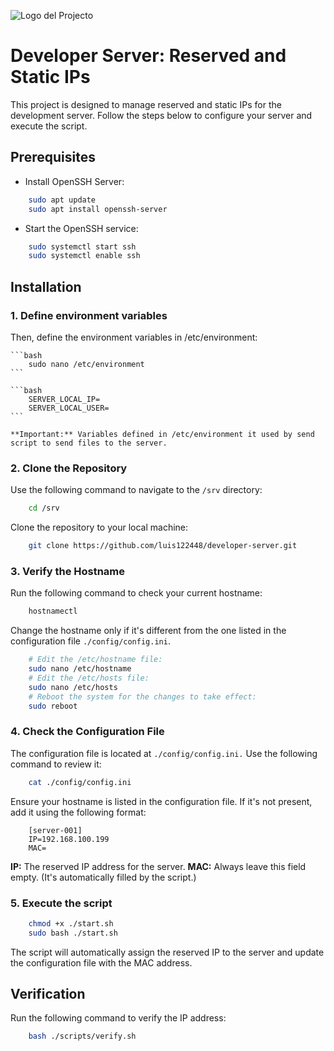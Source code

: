 ![Logo del Projecto](./resources/logo.png)

# Developer Server: Reserved and Static IPs

This project is designed to manage reserved and static IPs for the development server. 
Follow the steps below to configure your server and execute the script.

## **Prerequisites**

- Install OpenSSH Server:

```bash
    sudo apt update
    sudo apt install openssh-server
```

- Start the OpenSSH service:

```bash
    sudo systemctl start ssh
    sudo systemctl enable ssh
```

## **Installation**

### **1. Define environment variables**

Then, define the environment variables in /etc/environment:

    ```bash
        sudo nano /etc/environment
    ```

    ```bash
        SERVER_LOCAL_IP=
        SERVER_LOCAL_USER=
    ```

    **Important:** Variables defined in /etc/environment it used by send script to send files to the server.

### **2. Clone the Repository**

Use the following command to navigate to the `/srv` directory:

```bash
    cd /srv
```

Clone the repository to your local machine:

```bash
    git clone https://github.com/luis122448/developer-server.git
```

### **3. Verify the Hostname**

Run the following command to check your current hostname:

```bash
    hostnamectl
```

Change the hostname only if it's different from the one listed in the configuration file `./config/config.ini`.

```bash
    # Edit the /etc/hostname file:
    sudo nano /etc/hostname
    # Edit the /etc/hosts file:
    sudo nano /etc/hosts
    # Reboot the system for the changes to take effect:
    sudo reboot
```

### **4. Check the Configuration File**

The configuration file is located at `./config/config.ini.` Use the following command to review it:

```bash
    cat ./config/config.ini
``` 

Ensure your hostname is listed in the configuration file. If it's not present, add it using the following format:

```example
    [server-001]
    IP=192.168.100.199
    MAC=
```

**IP:** The reserved IP address for the server.
**MAC:** Always leave this field empty. (It's automatically filled by the script.)

### **5. Execute the script**

```bash
    chmod +x ./start.sh
    sudo bash ./start.sh
```

The script will automatically assign the reserved IP to the server and update the configuration file with the MAC address.

## **Verification**

Run the following command to verify the IP address:

```bash
    bash ./scripts/verify.sh
```